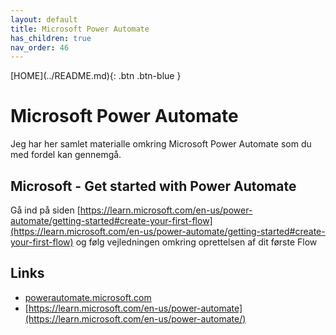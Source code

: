 ```yaml
---
layout: default
title: Microsoft Power Automate
has_children: true
nav_order: 46
---
```

<span class="fs-1">
[HOME](../README.md){: .btn .btn-blue }
</span>

# Microsoft Power Automate
Jeg har her samlet materialle omkring Microsoft Power Automate som du med fordel kan gennemgå.

## Microsoft - Get started with Power Automate
Gå ind på siden [https://learn.microsoft.com/en-us/power-automate/getting-started#create-your-first-flow](https://learn.microsoft.com/en-us/power-automate/getting-started#create-your-first-flow) og følg vejledningen omkring oprettelsen af dit første Flow


## Links
- [powerautomate.microsoft.com](https://powerautomate.microsoft.com/da-dk/)
- [https://learn.microsoft.com/en-us/power-automate](https://learn.microsoft.com/en-us/power-automate/)